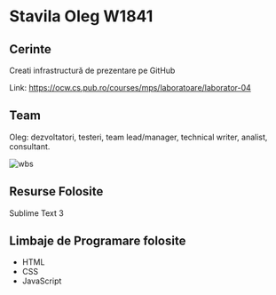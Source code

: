 # Stavila Oleg W1841

## Cerinte

  Creati infrastructură de prezentare pe GitHub
  
  Link: https://ocw.cs.pub.ro/courses/mps/laboratoare/laborator-04
  
## Team

Oleg: dezvoltatori, testeri, team lead/manager, technical writer, analist, consultant.

![wbs](https://user-images.githubusercontent.com/90377435/136331920-c29eec5f-78d3-40d0-8484-d10859e60669.png)

## Resurse Folosite

Sublime Text 3

## Limbaje de Programare folosite

- HTML
- CSS
- JavaScript

